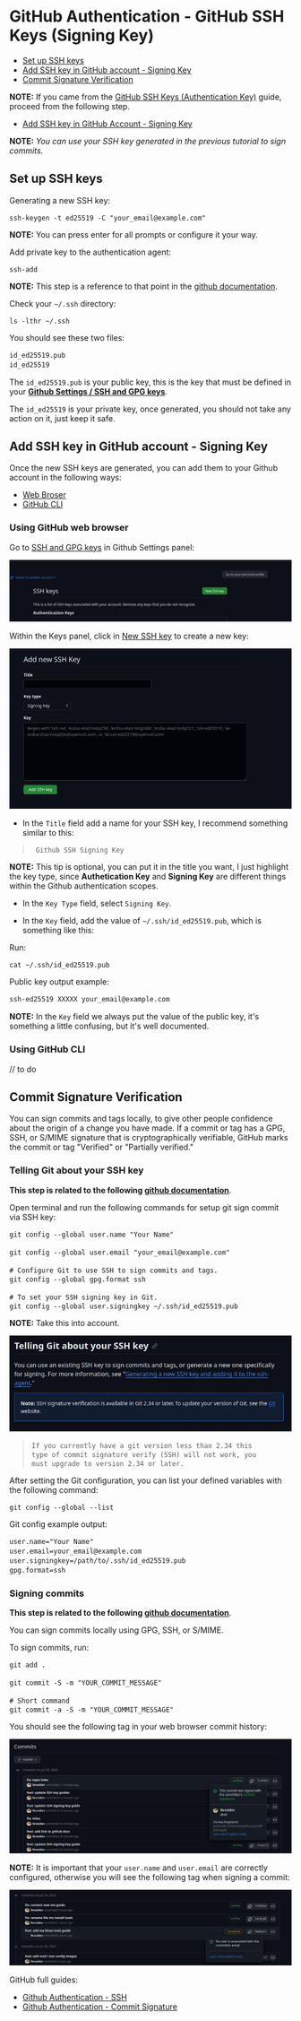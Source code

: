 # GitHub Authentication - GitHub SSH Keys (Signing Key)

<!-- TOC -->

- [Set up SSH keys](https://github.com/lbrealdev/le-git/blob/master/github-auth/git_ssh_signing_key.md#set-up-ssh-keys)
- [Add SSH key in GitHub account - Signing Key](https://github.com/lbrealdev/le-git/blob/master/github-auth/git_ssh_signing_key.md#add-ssh-key-in-github-account---signing-key)
- [Commit Signature Verification](https://github.com/lbrealdev/le-git/blob/master/github-auth/git_ssh_signing_key.md#commit-signature-verification)

**NOTE:** If you came from the [GitHub SSH Keys (Authentication Key)](https://github.com/lbrealdev/le-git/blob/master/github-auth/git_ssh_key.md) guide, proceed from the following step.

- [Add SSH key in GitHub Account - Signing Key](https://github.com/lbrealdev/le-git/blob/master/github-auth/git_ssh_signing_key.md#add-ssh-key-in-github-account---signing-key)

**NOTE:** *You can use your SSH key generated in the previous tutorial to sign commits.*

## Set up SSH keys

Generating a new SSH key:
```shell
ssh-keygen -t ed25519 -C "your_email@example.com"
```
**NOTE:** You can press enter for all prompts or configure it your way.

Add private key to the authentication agent:
```shell
ssh-add
```
**NOTE:** This step is a reference to that point in the [github documentation](https://docs.github.com/en/authentication/connecting-to-github-with-ssh/generating-a-new-ssh-key-and-adding-it-to-the-ssh-agent#adding-your-ssh-key-to-the-ssh-agent).

Check your `~/.ssh` directory:
```shell
ls -lthr ~/.ssh
```

You should see these two files:
```txt
id_ed25519.pub
id_ed25519
```

The `id_ed25519.pub` is your public key, this is the key that must be defined in your **[Github Settings / SSH and GPG keys](https://github.com/settings/keys)**.

The `id_ed25519` is your private key, once generated, you should not take any action on it, just keep it safe.

## Add SSH key in GitHub account - Signing Key

Once the new SSH keys are generated, you can add them to your Github account in the following ways:

- [Web Broser](https://docs.github.com/en/authentication/connecting-to-github-with-ssh/adding-a-new-ssh-key-to-your-github-account?tool=webui)
- [GitHub CLI](https://docs.github.com/en/authentication/connecting-to-github-with-ssh/adding-a-new-ssh-key-to-your-github-account?tool=cli)

### Using GitHub web browser

Go to [SSH and GPG keys](https://github.com/settings/keys) in Github Settings panel:


![new-ssh-key](./docs/images/new-ssh-key.jpg)


Within the Keys panel, click in [New SSH key](https://github.com/settings/ssh/new) to create a new key:


![add-new-ssh-key-signing-key](./docs/images/add-new-ssh-key-sign-key.jpg)


- In the `Title` field add a name for your SSH key, I recommend something similar to this:

>
>      Github SSH Signing Key
>

**NOTE:** This tip is optional, you can put it in the title you want, I just highlight the key type, since **Authetication Key** and **Signing Key** are different things within the Github authentication scopes.

- In the `Key Type` field, select `Signing Key`.

- In the `Key` field, add the value of `~/.ssh/id_ed25519.pub`, which is something like this:

Run:
```shell
cat ~/.ssh/id_ed25519.pub
```

Public key output example:
```txt
ssh-ed25519 XXXXX your_email@example.com
```

**NOTE:** In the `Key` field we always put the value of the public key, it's something a little confusing, but it's well documented.

### Using GitHub CLI

// to do


## Commit Signature Verification

You can sign commits and tags locally, to give other people confidence about the origin of a change you have made. If a commit or tag has a GPG, SSH, or S/MIME signature that is cryptographically verifiable, GitHub marks the commit or tag "Verified" or "Partially verified."

### Telling Git about your SSH key

**This step is related to the following [github documentation](https://docs.github.com/en/authentication/managing-commit-signature-verification/telling-git-about-your-signing-key#telling-git-about-your-ssh-key)**.

Open terminal and run the following commands for setup git sign commit via SSH key:
```shell
git config --global user.name "Your Name"

git config --global user.email "your_email@example.com"

# Configure Git to use SSH to sign commits and tags.
git config --global gpg.format ssh

# To set your SSH signing key in Git.
git config --global user.signingkey ~/.ssh/id_ed25519.pub
```
**NOTE:** Take this into account.

![git-ssh-sign-verify-warn](./docs/images/git-ssh-sign-verify-warn.jpg)

>
>     If you currently have a git version less than 2.34 this 
>     type of commit signature verify (SSH) will not work, you
>     must upgrade to version 2.34 or later.
>

After setting the Git configuration, you can list your defined variables with the following command:
```shell
git config --global --list
```

Git config example output:
```txt
user.name="Your Name"
user.email=your_email@example.com
user.signingkey=/path/to/.ssh/id_ed25519.pub
gpg.format=ssh
```

### Signing commits

**This step is related to the following [github documentation](https://docs.github.com/en/authentication/managing-commit-signature-verification/signing-commits)**.

You can sign commits locally using GPG, SSH, or S/MIME.

To sign commits, run:
```shell
git add .

git commit -S -m "YOUR_COMMIT_MESSAGE"

# Short command
git commit -a -S -m "YOUR_COMMIT_MESSAGE"
```

You should see the following tag in your web browser commit history:

![sign-commit-verified-tag](./docs/images/sign-commit-verified-tag.jpg)

**NOTE:** It is important that your `user.name` and `user.email` are correctly configured, otherwise you will see the following tag when signing a commit:

![sign-commit-unverified-tag](./docs/images/sign-commit-unverified-tag.jpg)

GitHub full guides:

- [Github Authentication - SSH](https://docs.github.com/en/authentication/connecting-to-github-with-ssh/about-ssh)
- [Github Authentication - Commit Signature](https://docs.github.com/en/authentication/managing-commit-signature-verification/about-commit-signature-verification)
